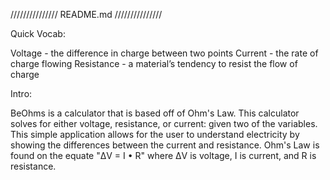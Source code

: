 /////////////// 
README.md
///////////////

Quick Vocab:

Voltage - the difference in charge between two points
Current - the rate of charge flowing
Resistance - a material’s tendency to resist the flow of charge

Intro: 

BeOhms is a calculator that is based off of Ohm's Law. This calculator solves for either voltage, resistance, or current:
given two of the variables. This simple application allows for the user to understand electricity by showing the differences
between the current and resistance. Ohm's Law is found on the equate "ΔV = I • R" where ΔV is voltage, I is current, and R is
resistance.
